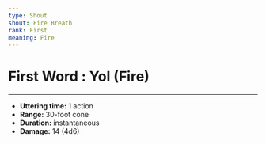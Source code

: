 ```yaml
---
type: Shout
shout: Fire Breath
rank: First
meaning: Fire
---
```

# First Word : Yol (Fire)
---
- **Uttering time:** 1 action
- **Range:** 30-foot cone
- **Duration:** instantaneous
- **Damage:** 14 (4d6)